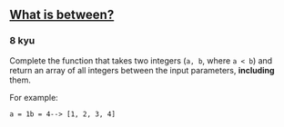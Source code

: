 <h2><a href=https://www.codewars.com/kata/55ecd718f46fba02e5000029/train/java target="_blank">What is between?</a></h2><h3>8 kyu</h3><p>Complete the function that takes two integers (<code>a, b</code>, where <code>a &lt; b</code>) and return an array of all integers between the input parameters, <strong>including</strong> them.</p><p>For example:</p><pre><code>a = 1b = 4--&gt; [1, 2, 3, 4]</code></pre>